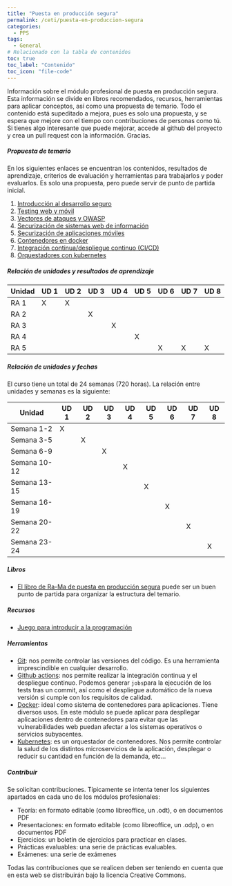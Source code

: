 ```yaml
---
title: "Puesta en producción segura"
permalink: /ceti/puesta-en-produccion-segura
categories:
  - PPS
tags:
  - General
# Relacionado con la tabla de contenidos
toc: true
toc_label: "Contenido"
toc_icon: "file-code"
---
```


Información sobre el módulo profesional de puesta en producción segura. Esta información se divide en libros recomendados, recursos, herramientas para aplicar conceptos, así como una propuesta de temario. Todo el contenido está supeditado a mejora, pues es solo una propuesta, y se espera que mejore con el tiempo con contribuciones de personas como tú. Si tienes algo interesante que puede mejorar, accede al github del proyecto y crea un pull request con la información. Gracias.

##### Propuesta de temario

En los siguientes enlaces se encuentran los contenidos, resultados de aprendizaje, criterios de evaluación y herramientas para trabajarlos y poder evaluarlos. Es solo una propuesta, pero puede servir de punto de partida inicial.

1. [Introducción al desarrollo seguro](/ceti/puesta-en-produccion-segura/introduccion-al-desarrollo-seguro)
2. [Testing web y móvil](/ceti/puesta-en-produccion-segura/testing-web-y-movil)
3. [Vectores de ataques y OWASP](/ceti/puesta-en-produccion-segura/vectores-de-ataque-y-owasp)
4. [Securización de sistemas web de información](/ceti/puesta-en-produccion-segura/securizacion-de-sistemas-web-de-informacion)
5. [Securización de aplicaciones móviles](/ceti/puesta-en-produccion-segura/securizacion-de-aplicaciones-moviles)
6. [Contenedores en docker](/ceti/puesta-en-produccion-segura/contenedores-en-docker)
7. [Integración continua/despliegue continuo (CI/CD)](/ceti/puesta-en-produccion-segura/ci-cd)
8. [Orquestadores con kubernetes](/ceti/puesta-en-produccion-segura/orquestadores-con-kubernetes)

##### Relación de unidades y resultados de aprendizaje

| Unidad | UD 1 | UD 2 | UD 3 | UD 4 | UD 5 | UD 6 | UD 7 | UD 8 |
| ------ | ---- | ---- | ---- | ---- | ---- | ---- | ---- | ---- |
| RA 1   | X    | X    |      |      |      |      |      |      |
| RA 2   |      |      | X    |      |      |      |      |      |
| RA 3   |      |      |      | X    |      |      |      |      |
| RA 4   |      |      |      |      | X    |      |      |      |
| RA 5   |      |      |      |      |      | X    | X    | X    |

##### Relación de unidades y fechas

El curso tiene un total de 24 semanas (720 horas). La relación entre unidades y semanas es la siguiente:

| Unidad       | UD 1 | UD 2 | UD 3 | UD 4 | UD 5 | UD 6 | UD 7 | UD 8 |
| ------------ | ---- | ---- | ---- | ---- | ---- | ---- | ---- | ---- |
| Semana 1-2   | X    |      |      |      |      |      |      |      |
| Semana 3-5   |      | X    |      |      |      |      |      |      |
| Semana 6-9   |      |      | X    |      |      |      |      |      |
| Semana 10-12 |      |      |      | X    |      |      |      |      |
| Semana 13-15 |      |      |      |      | X    |      |      |      |
| Semana 16-19 |      |      |      |      |      | X    |      |      |
| Semana 20-22 |      |      |      |      |      |      | X    |      |
| Semana 23-24 |      |      |      |      |      |      |      | X    |

##### Libros

- [El libro de Ra-Ma de puesta en producción segura](https://www.ra-ma.es/libro/puesta-en-produccion-segura_140116/) puede ser un buen punto de partida para organizar la estructura del temario.

##### Recursos

- [Juego para introducir a la programación](https://www.codingame.com/start)

##### Herramientas

- [Git](https://git-scm.com/): nos permite controlar las versiones del código. Es una herramienta imprescindible en cualquier desarrollo.
- [Github actions](https://github.com/features/actions): nos permite realizar la integración continua y el despliegue continuo. Podemos generar `jobs`para la ejecución de los tests tras un commit, así como el despliegue automático de la nueva versión si cumple con los requisitos de calidad.
- [Docker](https://www.docker.com/): ideal como sistema de contenedores para aplicaciones. Tiene diversos usos. En este módulo se puede aplicar para despllegar aplicaciones dentro de contenedores para evitar que las vulnerabilidades web puedan afectar a los sistemas operativos o servicios subyacentes.
- [Kubernetes](https://kubernetes.io/es/): es un orquestador de contenedores. Nos permite controlar la salud de los distintos microservicios de la aplicación, desplegar o reducir su cantidad en función de la demanda, etc...

##### Contribuir

Se solicitan contribuciones. Típicamente se intenta tener los siguientes apartados en cada uno de los módulos profesionales:

- Teoría: en formato editable (como libreoffice, un .odt), o en documentos PDF
- Presentaciones: en formato editable (como libreoffice, un .odp), o en documentos PDF
- Ejercicios: un boletín de ejercicios para practicar en clases.
- Prácticas evaluables: una serie de prácticas evaluables.
- Exámenes: una serie de exámenes

Todas las contribuciones que se realicen deben ser teniendo en cuenta que en esta web se distribuirán bajo la licencia Creative Commons.
